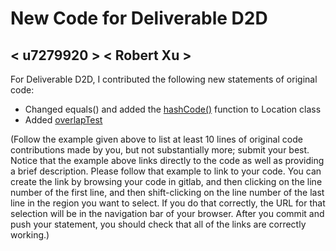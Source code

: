 # New Code for Deliverable D2D

## < u7279920 > < Robert Xu >

For Deliverable D2D, I contributed the following new statements of original code:

- Changed equals() and added the [hashCode()](https://gitlab.cecs.anu.edu.au/u4147512/comp1110-ass2-tue09c/-/blob/master/src/comp1110/ass2/Location.java#L172-187) function to Location class
- Added [overlapTest](https://gitlab.cecs.anu.edu.au/u4147512/comp1110-ass2-tue09c/-/blob/master/tests/comp1110/ass2/OverlapsTest.java)

(Follow the example given above to list at least 10 lines of original code contributions made by you, but not substantially more; submit your best. Notice that the example above links directly to the code as well as providing a brief description.   Please follow that example to link to your code.  You can create the link by browsing your code in gitlab, and then clicking on the line number of the first line, and then shift-clicking on the line number of the last line in the region you want to select.  If you do that correctly, the URL for that selection will be in the navigation bar of your browser.  After you commit and push your statement, you should check that all of the links are correctly working.)
